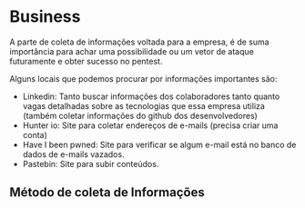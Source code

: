 # Business

A parte de coleta de informações voltada para a empresa, é de suma importância para achar uma possibilidade ou um vetor de ataque futuramente e obter sucesso no pentest.

Alguns locais que podemos procurar por informações importantes são:

* Linkedin: Tanto buscar informações dos colaboradores tanto quanto vagas detalhadas sobre as tecnologias que essa empresa utiliza (também coletar informações do github dos desenvolvedores)
* Hunter io: Site para coletar endereços de e-mails (precisa criar uma conta)
* Have I been pwned: Site para verificar se algum e-mail está no banco de dados de e-mails vazados.
* Pastebin: Site para subir conteúdos.


## Método de coleta de Informações

